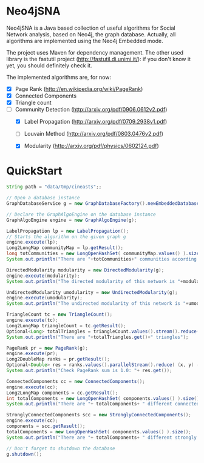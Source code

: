 # Neo4jSNA

Neo4jSNA is a Java based collection of useful algorithms for Social Network analysis, based on Neo4j, the graph database.
Actually, all algorithms are implemented using the Neo4j Embedded mode.

The project uses Maven for dependency management. The other used library is the fastutil project (http://fastutil.di.unimi.it/):
if you don't know it yet, you should definitely check it.

The implemented algorithms are, for now:

- [x] Page Rank	(http://en.wikipedia.org/wiki/PageRank)
- [x] Connected Components
- [x] Triangle count
- [ ] Community Detection (http://arxiv.org/pdf/0906.0612v2.pdf)
	- [x] Label Propagation	(http://arxiv.org/pdf/0709.2938v1.pdf)
	- [ ] Louvain Method (http://arxiv.org/pdf/0803.0476v2.pdf)
	- [x] Modularity (http://arxiv.org/pdf/physics/0602124.pdf)


# QuickStart

```Java
String path = "data/tmp/cineasts";;

// Open a database instance
GraphDatabaseService g = new GraphDatabaseFactory().newEmbeddedDatabase(path);

// Declare the GraphAlgoEngine on the database instance
GraphAlgoEngine engine = new GraphAlgoEngine(g);

LabelPropagation lp = new LabelPropagation();
// Starts the algorithm on the given graph g
engine.execute(lp);
Long2LongMap communityMap = lp.getResult();
long totCommunities = new LongOpenHashSet( communityMap.values() ).size();
System.out.println("There are "+totCommunities+" communities according to Label Propagation");

DirectedModularity modularity = new DirectedModularity(g);
engine.execute(modularity);
System.out.println("The directed modularity of this network is "+modularity.getResult());

UndirectedModularity umodularity = new UndirectedModularity(g);
engine.execute(umodularity);
System.out.println("The undirected modularity of this network is "+umodularity.getResult());

TriangleCount tc = new TriangleCount();
engine.execute(tc);
Long2LongMap triangleCount = tc.getResult();
Optional<Long> totalTriangles = triangleCount.values().stream().reduce( (x, y) -> x + y );
System.out.println("There are "+totalTriangles.get()+" triangles");

PageRank pr = new PageRank(g);
engine.execute(pr);
Long2DoubleMap ranks = pr.getResult();
Optional<Double> res = ranks.values().parallelStream().reduce( (x, y) -> x + y );
System.out.println("Check PageRank sum is 1.0: "+ res.get());

ConnectedComponents cc = new ConnectedComponents();
engine.execute(cc);
Long2LongMap components = cc.getResult();
int totalComponents = new LongOpenHashSet( components.values() ).size();
System.out.println("There are "+ totalComponents+ " different connected components");

StronglyConnectedComponents scc = new StronglyConnectedComponents();
engine.execute(cc);
components = scc.getResult();
totalComponents = new LongOpenHashSet( components.values() ).size();
System.out.println("There are "+ totalComponents+ " different strongly connected components");

// Don't forget to shutdown the database
g.shutdown();
```
